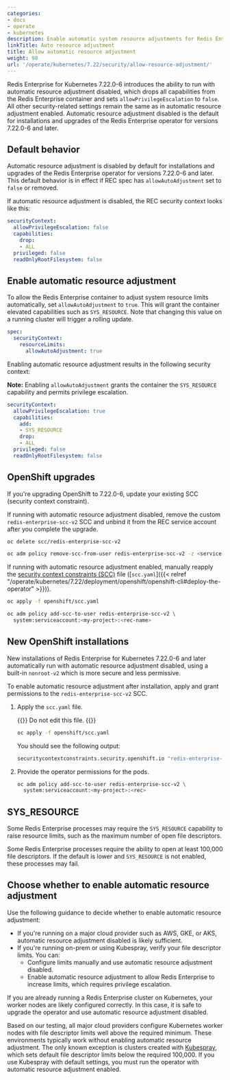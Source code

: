 ```yaml
---
categories:
- docs
- operate
- kubernetes
description: Enable automatic system resource adjustments for Redis Enterprise to increase file descriptor limits.
linkTitle: Auto resource adjustment
title: Allow automatic resource adjustment
weight: 98
url: '/operate/kubernetes/7.22/security/allow-resource-adjustment/'
---
```


Redis Enterprise for Kubernetes 7.22.0-6 introduces the ability to run with automatic resource adjustment disabled, which drops all capabilities from the Redis Enterprise container and sets `allowPrivilegeEscalation` to `false`. All other security-related settings remain the same as in automatic resource adjustment enabled. Automatic resource adjustment disabled is the default for installations and upgrades of the Redis Enterprise operator for versions 7.22.0-6 and later.

## Default behavior

Automatic resource adjustment is disabled by default for installations and upgrades of the Redis Enterprise operator for versions 7.22.0-6 and later. This default behavior is in effect if REC spec has `allowAutoAdjustment` set to `false` or removed.

If automatic resource adjustment is disabled, the REC security context looks like this:

```yaml
securityContext:
  allowPrivilegeEscalation: false
  capabilities:
    drop:
    - ALL
  privileged: false
  readOnlyRootFilesystem: false
```

## Enable automatic resource adjustment

To allow the Redis Enterprise container to adjust system resource limits automatically, set `allowAutoAdjustment` to `true`. This will grant the container elevated capabilities such as `SYS_RESOURCE`. Note that changing this value on a running cluster will trigger a rolling update.

```yaml
spec:
  securityContext:
    resourceLimits:
      allowAutoAdjustment: true
```

Enabling automatic resource adjustment results in the following security context:

**Note:** Enabling `allowAutoAdjustment` grants the container the `SYS_RESOURCE` capability and permits privilege escalation.

```yaml
securityContext:
  allowPrivilegeEscalation: true
  capabilities:
    add:
    - SYS_RESOURCE
    drop:
    - ALL
  privileged: false
  readOnlyRootFilesystem: false
```

## OpenShift upgrades

If you're upgrading OpenShift to 7.22.0-6, update your existing SCC (security context constraint).

If running with automatic resource adjustment disabled, remove the custom `redis-enterprise-scc-v2` SCC and unbind it from the REC service account after you complete the upgrade.

```sh
oc delete scc/redis-enterprise-scc-v2
```

```sh
oc adm policy remove-scc-from-user redis-enterprise-scc-v2 -z <service-account-name>
```

If running with automatic resource adjustment enabled, manually reapply the [security context constraints (SCC)](https://docs.openshift.com/container-platform/4.8/authentication/managing-security-context-constraints.html) file ([`scc.yaml`]({{< relref "/operate/kubernetes/7.22/deployment/openshift/openshift-cli#deploy-the-operator" >}})).

```sh
oc apply -f openshift/scc.yaml
```

```sh
oc adm policy add-scc-to-user redis-enterprise-scc-v2 \
  system:serviceaccount:<my-project>:<rec-name>
```

## New OpenShift installations

New installations of Redis Enterprise for Kubernetes 7.22.0-6 and later automatically run with automatic resource adjustment disabled, using a built-in `nonroot-v2` which is more secure and less permissive.

To enable automatic resource adjustment after installation, apply and grant permissions to the `redis-enterprise-scc-v2` SCC.

1. Apply the `scc.yaml` file.

   {{<warning>}}
Do not edit this file.
    {{</warning>}}

    ```sh
    oc apply -f openshift/scc.yaml
    ```

    You should see the following output:

    ```sh
    securitycontextconstraints.security.openshift.io "redis-enterprise-scc-v2" configured
    ```

1. Provide the operator permissions for the pods.

    ```sh
    oc adm policy add-scc-to-user redis-enterprise-scc-v2 \
      system:serviceaccount:<my-project>:<rec>
    ```

## SYS_RESOURCE

Some Redis Enterprise processes may require the `SYS_RESOURCE` capability to raise resource limits, such as the maximum number of open file descriptors.

Some Redis Enterprise processes require the ability to open at least 100,000 file descriptors. If the default is lower and `SYS_RESOURCE` is not enabled, these processes may fail.

## Choose whether to enable automatic resource adjustment

Use the following guidance to decide whether to enable automatic resource adjustment:

- If you're running on a major cloud provider such as AWS, GKE, or AKS, automatic resource adjustment disabled is likely sufficient.
- If you're running on-prem or using Kubespray, verify your file descriptor limits. You can:
  - Configure limits manually and use automatic resource adjustment disabled.
  - Enable automatic resource adjustment to allow Redis Enterprise to increase limits, which requires privilege escalation.

If you are already running a Redis Enterprise cluster on Kubernetes, your worker nodes are likely configured correctly. In this case, it is safe to upgrade the operator and use automatic resource adjustment disabled.

Based on our testing, all major cloud providers configure Kubernetes worker nodes with file descriptor limits well above the required minimum. These environments typically work without enabling automatic resource adjustment. The only known exception is clusters created with [Kubespray](https://kubespray.io/#/), which sets default file descriptor limits below the required 100,000. If you use Kubespray with default settings, you must run the operator with automatic resource adjustment enabled.
